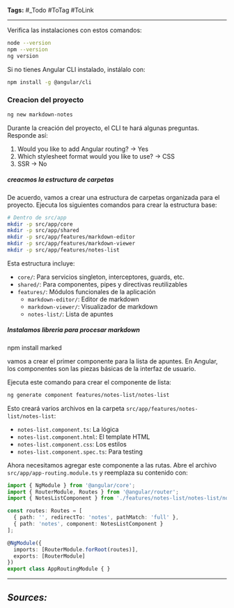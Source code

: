**Tags:** #_Todo
#ToTag #ToLink 
- - - 

Verifica las instalaciones con estos comandos:
```bash
node --version
npm --version
ng version
```

Si no tienes Angular CLI instalado, instálalo con:
```bash
npm install -g @angular/cli
```

### Creacion del proyecto

```bash
ng new markdown-notes
```

Durante la creación del proyecto, el CLI te hará algunas preguntas. Responde así:
1. Would you like to add Angular routing? → Yes
2. Which stylesheet format would you like to use? → CSS
3. SSR  -> No


##### creacmos la estructura de carpetas
De acuerdo, vamos a crear una estructura de carpetas organizada para el proyecto. Ejecuta los siguientes comandos para crear la estructura base:

```bash
# Dentro de src/app
mkdir -p src/app/core
mkdir -p src/app/shared
mkdir -p src/app/features/markdown-editor
mkdir -p src/app/features/markdown-viewer
mkdir -p src/app/features/notes-list
```

Esta estructura incluye:
- `core/`: Para servicios singleton, interceptores, guards, etc.
- `shared/`: Para componentes, pipes y directivas reutilizables
- `features/`: Módulos funcionales de la aplicación
  - `markdown-editor/`: Editor de markdown
  - `markdown-viewer/`: Visualizador de markdown
  - `notes-list/`: Lista de apuntes

##### Instalamos libreria para procesar markdown
npm install marked

vamos a crear el primer componente para la lista de apuntes. 
En Angular, los componentes son las piezas básicas de la interfaz de usuario.

Ejecuta este comando para crear el componente de lista:
```bash
ng generate component features/notes-list/notes-list
```

Esto creará varios archivos en la carpeta `src/app/features/notes-list/notes-list`:
- `notes-list.component.ts`: La lógica
- `notes-list.component.html`: El template HTML
- `notes-list.component.css`: Los estilos
- `notes-list.component.spec.ts`: Para testing

Ahora necesitamos agregar este componente a las rutas. Abre el archivo `src/app/app-routing.module.ts` y reemplaza su contenido con:

```typescript
import { NgModule } from '@angular/core';
import { RouterModule, Routes } from '@angular/router';
import { NotesListComponent } from './features/notes-list/notes-list/notes-list.component';

const routes: Routes = [
  { path: '', redirectTo: 'notes', pathMatch: 'full' },
  { path: 'notes', component: NotesListComponent }
];

@NgModule({
  imports: [RouterModule.forRoot(routes)],
  exports: [RouterModule]
})
export class AppRoutingModule { }
```

- - - 
## ***Sources:***